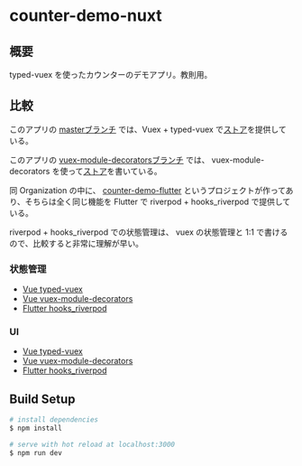 # counter-demo-nuxt

## 概要
typed-vuex を使ったカウンターのデモアプリ。教則用。

## 比較

このアプリの [masterブランチ](https://github.com/torico-tokyo/counter-demo-nuxt) では、Vuex + typed-vuex で[ストア](https://github.com/torico-tokyo/counter-demo-nuxt/blob/master/store/counter.ts)を提供している。

このアプリの [vuex-module-decoratorsブランチ](https://github.com/torico-tokyo/counter-demo-nuxt/tree/vuex-module-decorators) では、
vuex-module-decorators を使って[ストア](https://github.com/torico-tokyo/counter-demo-nuxt/blob/vuex-module-decorators/store/counter.ts)を書いている。

同 Organization の中に、 [counter-demo-flutter](https://github.com/torico-tokyo/counter-demo-flutter) というプロジェクトが作ってあり、そちらは全く同じ機能を Flutter で riverpod + hooks_riverpod で提供している。

riverpod + hooks_riverpod での状態管理は、 vuex の状態管理と 1:1 で書けるので、比較すると非常に理解が早い。

### 状態管理
- [Vue typed-vuex](https://github.com/torico-tokyo/counter-demo-nuxt/blob/master/store/counter.ts)
- [Vue vuex-module-decorators](https://github.com/torico-tokyo/counter-demo-nuxt/blob/vuex-module-decorators/store/counter.ts)
- [Flutter hooks_riverpod](https://github.com/torico-tokyo/counter-demo-flutter/blob/master/lib/controllers/counter_controller.dart)

### UI
- [Vue typed-vuex](https://github.com/torico-tokyo/counter-demo-nuxt/blob/master/pages/index.vue)
- [Vue vuex-module-decorators](https://github.com/torico-tokyo/counter-demo-nuxt/blob/vuex-module-decorators/pages/index.vue)
- [Flutter hooks_riverpod](https://github.com/torico-tokyo/counter-demo-flutter/blob/master/lib/main.dart)

## Build Setup

```bash
# install dependencies
$ npm install

# serve with hot reload at localhost:3000
$ npm run dev
```
